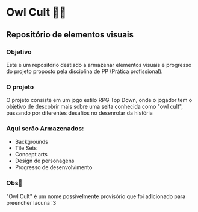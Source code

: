 
# Owl Cult 🦉🙏
## Repositório de elementos visuais

### Objetivo

Este é um repositório destiado a armazenar elementos visuais e
progresso do projeto proposto pela disciplina de PP (Prática profissional).

### O projeto

O projeto consiste em um jogo estilo RPG Top Down, onde o jogador tem o objetivo de
descobrir mais sobre uma seita conhecida como "owl cult", passando por diferentes
desafios no desenrolar da história

### Aqui serão Armazenados:

+ Backgrounds
+ Tile Sets
+ Concept arts
+ Design de personagens
+ Progresso de desenvolvimento

### Obs👀

"Owl Cult" é um nome possivelmente provisório que foi adicionado para preencher lacuna :3


